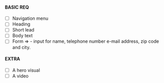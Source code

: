 #### BASIC REQ

- [ ] Navigation menu
- [ ] Heading
- [ ] Short lead
- [ ] Body text
- [ ] Form => - input for name, telephone number e-mail address, zip code and city.

#### EXTRA

- [ ] A hero visual
- [ ] A video
